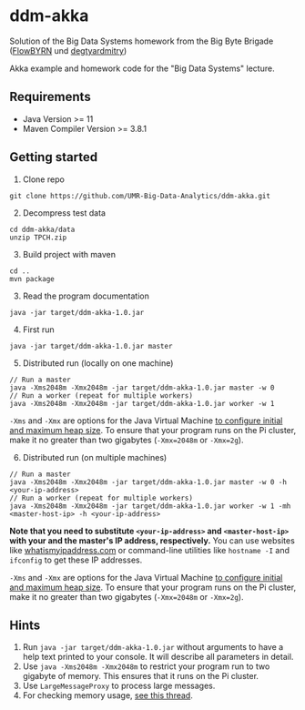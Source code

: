 # ddm-akka
Solution of the Big Data Systems homework from the Big Byte Brigade ([FlowBYRN](https://github.com/FlowBYRN) und [degtyardmitry](https://github.com/degtyardmitry))

Akka example and homework code for the "Big Data Systems" lecture.

## Requirements
- Java Version >= 11
- Maven Compiler Version >= 3.8.1

## Getting started
1. Clone repo
  ```
  git clone https://github.com/UMR-Big-Data-Analytics/ddm-akka.git
  ```
        
2. Decompress test data
  ```
  cd ddm-akka/data
  unzip TPCH.zip
  ```

3. Build project with maven
  ```
  cd ..
  mvn package
  ```

3. Read the program documentation
  ```
  java -jar target/ddm-akka-1.0.jar
  ```

4. First run
  ```
  java -jar target/ddm-akka-1.0.jar master
  ```

5. Distributed run (locally on one machine)
  ```
  // Run a master
  java -Xms2048m -Xmx2048m -jar target/ddm-akka-1.0.jar master -w 0
  // Run a worker (repeat for multiple workers)
  java -Xms2048m -Xmx2048m -jar target/ddm-akka-1.0.jar worker -w 1 
  ```

`-Xms` and `-Xmx` are options for the Java Virtual Machine [to configure initial and maximum heap size](https://www.ibm.com/docs/en/sdk-java-technology/8?topic=options-xms). To ensure that your program runs on the Pi cluster, make it no greater than two gigabytes (`-Xmx=2048m` or `-Xmx=2g`).

6. Distributed run (on multiple machines)
  ```
  // Run a master
  java -Xms2048m -Xmx2048m -jar target/ddm-akka-1.0.jar master -w 0 -h <your-ip-address>
  // Run a worker (repeat for multiple workers)
  java -Xms2048m -Xmx2048m -jar target/ddm-akka-1.0.jar worker -w 1 -mh <master-host-ip> -h <your-ip-address>
  ```

**Note that you need to substitute `<your-ip-address>` and `<master-host-ip>` with your and the master's IP address, respectively.** You can use websites like [whatismyipaddress.com](https://whatismyipaddress.com/) or command-line utilities like `hostname -I` and `ifconfig` to get these IP addresses.

`-Xms` and `-Xmx` are options for the Java Virtual Machine [to configure initial and maximum heap size](https://www.ibm.com/docs/en/sdk-java-technology/8?topic=options-xms). To ensure that your program runs on the Pi cluster, make it no greater than two gigabytes (`-Xmx=2048m` or `-Xmx=2g`).

## Hints

1. Run `java -jar target/ddm-akka-1.0.jar` without arguments to have a help text printed to your console. It will describe all parameters in detail.
2. Use `java -Xms2048m -Xmx2048m` to restrict your program run to two gigabyte of memory. This ensures that it runs on the Pi cluster.
3. Use `LargeMessageProxy` to process large messages.
4. For checking memory usage, [see this thread](https://stackoverflow.com/a/62325370).
